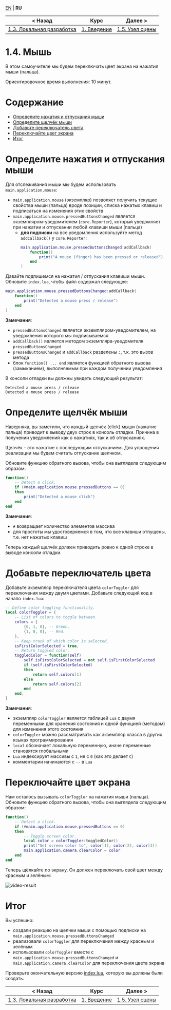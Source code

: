 
[EN][en] | **RU**

| < Назад | Курс | Далее > |
|-|-|-|
| [1.3. Локальная разработка][1.3.LocalDev] | [1. Введение][course] | [1.5. Узел сцены][1.5.SceneNode] |

# 1.4. Мышь

В этом самоучителе мы будем переключать цвет экрана на нажатия мыши (пальца).

Ориентировочное время выполнения: 10 минут.

# Содержание

* [Определите нажатия и отпускания мыши](#press)
* [Определите щелчёк мыши](#click)
* [Добавьте переключатель цвета](#toggler)
* [Переключайте цвет экрана](#screen)
* [Итог](#summary)

<a name="press"/>

# Определите нажатия и отпускания мыши

Для отслеживания мыши мы будем использовать `main.application.mouse`:

* `main.application.mouse` (экземпляр) позволяет получить текущие свойства мыши (пальца) вроде позиции, списка нажатых клавиш и подписаться на изменения этих свойств
* `main.application.mouse.pressedButtonsChanged` является экземпляром-уведомителем (`core.Reporter`), который уведомляет при нажатии и отпускании любой клавиши мыши (пальца)
    * **для подписки** на все уведомления используйте метод `addCallback()` у `core.Reporter`:
        ```lua
        main.application.mouse.pressedButtonsChanged:addCallback(
            function()
                print("A mouse (finger) has been pressed or released")
            end
        )
        ```

Давайте подпишемся на нажатия / отпускания клавиши мыши. Обновите `index.lua`,
чтобы файл содержал следующее:

```lua
main.application.mouse.pressedButtonsChanged:addCallback(
    function()
        print("Detected a mouse press / release")
    end
)
```

**Замечания**:

* `pressedButtonsChanged` является экземпляром-уведомителем, на уведомления которого мы подписываемся
* `addCallback()` является методом экземпляра-уведомителя `pressedButtonsChanged`
* `pressedButtonsChanged` и `addCallback` разделены `:`, т.к. это вызов метода
* блок `function() ... end` является функцией обратного вызова (замыканием), выполняемым при каждом получении уведомления

В консоли отладки вы должны увидеть следующий результат:

```
Detected a mouse press / release
Detected a mouse press / release
```

<a name="click"/>

# Определите щелчёк мыши

Наверняка, вы заметили, что каждый щелчёк (click) мыши (нажатие пальца) приводит
к выводу двух строк в консоль отладки. Причина в получении уведомлений как о
нажатиях, так и об отпусканиях.

Щелчёк - это нажатие с последующим отпусканием. Для упрощения реализации мы
будем считать отпускание щелчком.

Обновите функцию обратного вызова, чтобы она выглядела следующим образом:

```lua
function()
    -- Detect a click.
    if (#main.application.mouse.pressedButtons == 0)
    then
        print("Detected a mouse click")
    end
end
```

**Замечания**:

* `#` возвращает количество элементов массива
* для простоты мы удостоверяемся в том, что все клавиши отпущены, т.е. нет нажатых клавиш

Теперь каждый щелчёк должен приводить ровно к одной строке в выводе консоли отладки.

<a name="toggler"/>

# Добавьте переключатель цвета

Добавьте экземпляр переключателя цвета `colorToggler` для переключения между
двумя цветами. Добавьте следующий код в начало `index.lua`:

```lua
-- Define color toggling functionality.
local colorToggler = {
    -- List of colors to toggle between.
    colors = {
        {0, 1, 0}, -- Green.
        {1, 0, 0}, -- Red.
    },
    -- Keep track of which color is selected.
    isFirstColorSelected = true,
    -- Return toggled color.
    toggledColor = function(self)
        self.isFirstColorSelected = not self.isFirstColorSelected
        if (self.isFirstColorSelected)
        then
            return self.colors[1]
        else
            return self.colors[2]
        end
    end,
}
```

**Замечания**:

* экземпляр `colorToggler` является таблицей `Lua` с двумя переменными для хранения состояния и одной функцией (методом) для изменения этого состояния
* `colorToggler` можно рассматривать как экземпляр класса в других языках программирования
* `local` обозначает локальную переменную, иначе переменные становятся глобальными
* `Lua` индексирует массивы с `1`, не с `0` (как это делает `C`)
* комментарии начинаются с `--` в `Lua`

<a name="screen"/>

# Переключайте цвет экрана

Нам осталось вызывать `colorToggler` на нажатия мыши (пальца). Обновите функцию
обратного вызова, чтобы она выглядела следующим образом:

```lua
function()
    -- Detect a click.
    if (#main.application.mouse.pressedButtons == 0)
    then
        -- Toggle screen color.
        local color = colorToggler:toggledColor()
        print("Set screen color to", color[1], color[2], color[3])
        main.application.camera.clearColor = color
    end
end
```

Теперь щёлкайте по экрану. Он должен переключать свой цвет между красным и зелёным:

![video-result]

<a name="summary"/>

# Итог

Вы успешно:

* создали реакцию на щелчки мыши с помощью подписки на `main.application.mouse.pressedButtonsChanged`
* реализовали `colorToggler` для переключения между красным и зелёным
* использовали `colorToggler` вместе с `main.application.mouse.pressedButtonsChanged` и `main.application.camera.clearColor` для переключения цвета экрана

Проверьте окончательную версию [index.lua][index.lua], которую вы должны были создать.

| < Назад | Курс | Далее > |
|-|-|-|
| [1.3. Локальная разработка][1.3.LocalDev] | [1. Введение][course] | [1.5. Узел сцены][1.5.SceneNode] |

[en]: README.md

[course]: ../../README-ru.md
[1.3.LocalDev]: ../1.3.LocalDev/README-ru.md
[1.5.SceneNode]: ../1.5.SceneNode/README-ru.md
[index.lua]: index.lua

[video-result]: readme/result.gif
